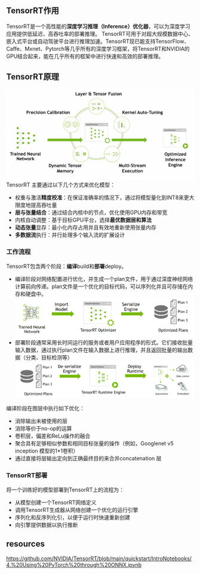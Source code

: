 ## TensorRT作用
TensorRT是一个高性能的**深度学习推理（Inference）优化器**，可以为深度学习应用提供低延迟、高吞吐率的部署推理。
TensorRT可用于对超大规模数据中心、嵌入式平台或自动驾驶平台进行推理加速。TensorRT现已能支持TensorFlow、Caffe、Mxnet、Pytorch等几乎所有的深度学习框架，将TensorRT和NVIDIA的GPU结合起来，能在几乎所有的框架中进行快速和高效的部署推理。


## TensorRT原理
![alt text](5180e36661a53759023fb903e12e3560.png)
TensorRT 主要通过以下几个方式来优化模型：
- 权重与激活**精度校准**：在保证准确率的情况下，通过将模型量化到INT8来更大限度地提高吞吐量
- **层与张量结合**：通过结合内核中的节点，优化使用GPU内存和带宽
- 内核自动调整：基于目标GPU平台，选择**最优数据层和算法**
- **动态张量**显存：最小化内存占用并且有效地重新使用张量内存
- **多数据流**执行：并行处理多个输入流的扩展设计

### 工作流程
TensorRT包含两个阶段：**编译**build和**部署**deploy。
- 编译阶段对网络配置进行优化，并生成一个plan文件，用于通过深度神经网络计算前向传递。plan文件是一个优化的目标代码，可以序列化并且可存储在内存和硬盘中。
  ![alt text](349b000d6b2ecfb07f9e34702fb22b24.png)
- 部署阶段通常采用长时间运行的服务或者用户应用程序的形式。它们接收批量输入数据，通过执行plan文件在输入数据上进行推理，并且返回批量的输出数据（分类、目标检测等）
![alt text](7f1f90334109b3634cca6ca8486a2d74.png)

编译阶段在图层中执行如下优化：
- 消除输出未被使用的层
- 消除等价于no-op的运算
- 卷积层，偏差和ReLu操作的融合
- 聚合具有足够相似参数和相同目标张量的操作（例如，Googlenet v5 inception 模型的1*1卷积）
- 通过直接将层输出定向到正确最终目的来合并concatenation 层


### TensorRT部署
将一个训练好的模型部署到TensorRT上的流程为：
- 从模型创建一个TensorRT网络定义
- 调用TensorRT生成器从网络创建一个优化的运行引擎
- 序列化和反序列化引，以便于运行时快速重新创建
- 向引擎提供数据以执行推断


## resources
https://github.com/NVIDIA/TensorRT/blob/main/quickstart/IntroNotebooks/4.%20Using%20PyTorch%20through%20ONNX.ipynb